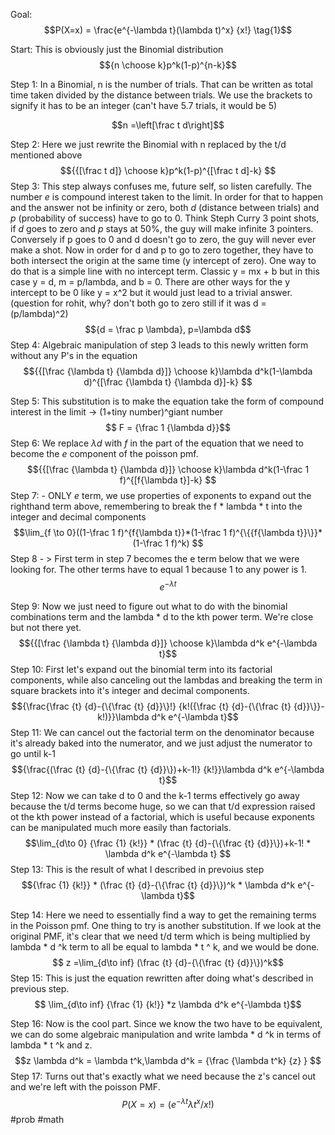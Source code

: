 Goal: $$P(X=x) = \frac{e^{-\lambda t}(\lambda t)^x} {x!} \tag{1}$$


Start: This is obviously just the Binomial distribution 
$${n \choose k}p^k(1-p)^{n-k}$$


Step 1: In a Binomial, n is the number of trials. That can be written as total time taken divided by the distance between trials. We use the brackets to signify it has to be an integer (can't have 5.7 trials, it would be 5) 

$$n =\left[\frac t d\right]$$

Step 2: Here we just rewrite the Binomial with n replaced by the t/d mentioned above $${{[\frac t d]} \choose k}p^k(1-p)^{[\frac t d]-k} $$
Step 3: This step always confuses me, future self, so listen carefully. The number $e$ is compound interest taken to the limit. In order for that to happen and the answer not be infinity or zero, both $d$ (distance between trials) and $p$ (probability of success) have to go to 0. Think Steph Curry 3 point shots, if $d$ goes to zero and $p$ stays at 50%, the guy will make infinite 3 pointers. Conversely if p goes to 0 and d doesn't go to zero, the guy will never ever make a shot. Now in order for d and p to go to zero together, they have to both intersect the origin at the same time (y intercept of zero). One way to do that is a simple line with no intercept term. Classic y = mx + b but in this case y = d, m = p/lambda, and b = 0. There are other ways for the y intercept to  be 0 like y = x^2 but it would just lead to a trivial answer. (question for rohit, why? don't both go to zero still if it was d = (p/lambda)^2)  $${d = \frac p \lambda},   p=\lambda d$$ 
Step 4: Algebraic manipulation of step 3 leads to this newly written form without any P's in the equation $${{[\frac {\lambda t} {\lambda d}]} \choose k}\lambda d^k(1-\lambda d)^{[\frac {\lambda t} {\lambda d}]-k} $$

Step 5: This substitution is to make the equation take the form of compound interest in the limit -> (1+tiny number)^giant number $$ F = {\frac 1 {\lambda d}}$$
Step 6: We replace $\lambda d$ with $f$ in the part of the equation that we need to become the $e$ component of the poisson pmf.  $${{[\frac {\lambda t} {\lambda d}]} \choose k}\lambda d^k(1-\frac 1 f)^{[f{\lambda t}]-k} $$
Step 7: - ONLY $e$ term, we use properties of exponents to expand out the  righthand term above, remembering to break the f * lambda * t into the integer and decimal components
$$\lim_{f \to 0}((1-\frac 1 f)^{f{\lambda t}}*(1-\frac 1 f)^{\{{f{\lambda t}}\}}*(1-\frac 1 f)^k) $$
Step 8 - > First term in step 7 becomes the e term below that we were looking for. The other terms have to equal 1 because 1 to any power is 1. $$e^{-\lambda t}$$

Step 9: Now we just need to figure out what to do with the binomial combinations term and the lambda * d to the kth power term. We're close but not there yet. $${{[\frac {\lambda t} {\lambda d}]} \choose k}\lambda d^k e^{-\lambda t}$$
Step 10: First let's expand out the binomial term into its factorial components, while also canceling out the lambdas and breaking the term in square brackets into it's integer and decimal components. $${\frac{\frac {t} {d}-{\{\frac {t} {d}}\}!} {k!({\frac {t} {d}-{\{\frac {t} {d}}\}}-k!)}}\lambda d^k e^{-\lambda t}$$
Step 11: We can cancel out the factorial term on the denominator because it's already baked into the numerator, and we just adjust the numerator to go until k-1 $${\frac{(\frac {t} {d}-{\{\frac {t} {d}}\})+k-1!} {k!}}\lambda d^k e^{-\lambda t}$$
Step 12: Now we can take d to 0 and the k-1 terms effectively go away because the t/d terms become huge, so we can that t/d expression raised ot the kth power instead of a factorial, which is useful because exponents can be manipulated much more easily than factorials.  $$\lim_{d\to 0} {\frac {1} {k!}} * (\frac {t} {d}-{\{\frac {t} {d}}\})+k-1! * \lambda d^k e^{-\lambda t} $$
Step 13: This is the result of what I described in prevoius step 
$${\frac {1} {k!}} * (\frac {t} {d}-{\{\frac {t} {d}}\})^k *  \lambda d^k e^{-\lambda t}$$


Step 14: Here we need to essentially find a way to get the remaining terms in the Poisson pmf. One thing to try is another substitution. If we look at the original PMF, it's clear that we need t/d term which is being multiplied by lambda * d ^k term to all be equal to lambda * t ^ k, and we would be done. $$ z =\lim_{d\to inf} (\frac {t} {d}-{\{\frac {t} {d}}\})^k$$
Step 15: This is just the equation rewritten after doing what's described in previous step. $$ \lim_{d\to inf} {\frac {1} {k!}} *z \lambda d^k e^{-\lambda t}$$

Step 16: Now is the cool part. Since we know the two have to be equivalent, we can do some algebraic manipulation and write lambda * d ^k in terms of lambda * t ^k and z. $$z \lambda d^k = \lambda t^k,\lambda d^k = {\frac {\lambda t^k} {z} }  $$
Step 17: Turns out that's exactly what we need because the z's cancel out and we're left with the poisson PMF. $$P(X=x) = \left(e^{-\lambda t}\lambda t^x /x!\right) \tag{1}$$
#prob #math 
